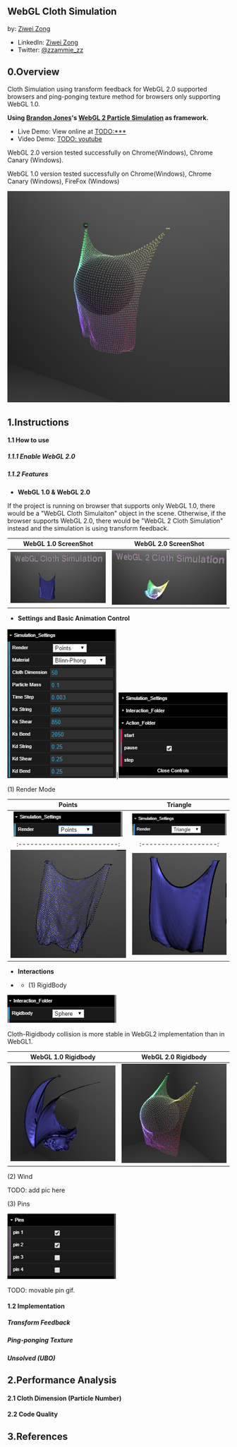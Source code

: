 WebGL Cloth Simulation
--------------------------------------------

by: [Ziwei Zong](https://www.ziweizong.com)

* LinkedIn: [Ziwei Zong](https://www.linkedin.com/in/ziweizong)
* Twitter:  [@zzammie_zz](https://twitter.com/zammie_zz)

0.Overview
--------------------------------------------

Cloth Simulation using transform feedback for WebGL 2.0 supported browsers and ping-ponging texture method for browsers only supporting WebGL 1.0.

**Using [Brandon Jones](https://github.com/toji)'s [WebGL 2 Particle Simulation](https://github.com/toji/webgl2-particles) as framework.**

* Live Demo: View online at [TODO:***]()
* Video Demo: [TODO: youtube]()

WebGL 2.0 version tested successfully on Chrome(Windows), Chrome Canary (Windows).

WebGL 1.0 version tested successfully on Chrome(Windows), Chrome Canary (Windows), FireFox (Windows)

![](Image/image.PNG)

1.Instructions
--------------------------------------------

#### 1.1 How to use

##### 1.1.1 Enable WebGL 2.0

##### 1.1.2 Features

* **WebGL 1.0 & WebGL 2.0**

If the project is running on browser that supports only WebGL 1.0, there would be a "WebGL Cloth Simulaiton" object in the scene.
Otherwise, if the browser supports WebGL 2.0, there would be "WebGL 2 Cloth Simulation" instead and the simulation is using transform feedback.

|WebGL 1.0 ScreenShot		|WebGL 2.0 ScreenShot
|:-------------------------:|:-------------------:
|![](Image/WebGL1.PNG)		|![](Image/WebGL2.PNG)

* **Settings and Basic Animation Control**

![](Image/Settings.PNG)|![](Image/AnimationControl.PNG)

(1) Render Mode

|Points						|Triangle
|:-------------------------:|:-------------------:
|![](Image/SettingPoint.PNG)|![](Image/SettingTri.PNG)
|:-------------------------:|:-------------------:
|![](Image/Points.PNG)		|![](Image/Triangles.PNG)

* **Interactions**

* * (1) RigidBody

![](Image/RigidControl.PNG)

Cloth-Rigidbody collision is more stable in WebGL2 implementation than in WebGL1.

|WebGL 1.0 Rigidbody		|WebGL 2.0 Rigidbody 
|:-------------------------:|:-------------------:
|![](Image/Rigid1.PNG)		|![](Image/Rigid2.PNG)

(2) Wind

TODO: add pic here

(3) Pins

![](Image/Pins.PNG)

TODO: movable pin gif.

#### 1.2 Implementation

##### Transform Feedback

##### Ping-ponging Texture

##### Unsolved (UBO)

2.Performance Analysis
--------------------------------------------

#### 2.1 Cloth Dimension (Particle Number)

#### 2.2 Code Quality

3.References
--------------------------------------------